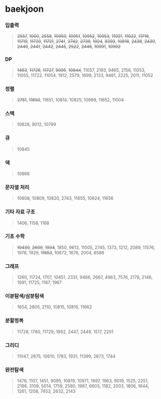 # baekjoon

### 입출력
> ~~2557~~, ~~1000~~, ~~2558~~, ~~10950~~, ~~10951~~, ~~10952~~, ~~10953~~, ~~11021~~, ~~11022~~, ~~11718~~, ~~11719~~, ~~11720~~, ~~11721~~, ~~2741~~, ~~2742~~, ~~2739~~, ~~1924~~, ~~8393~~, ~~10818~~, ~~2438~~, ~~2439~~, ~~2440~~, ~~2441~~, ~~2442~~, ~~2445~~, ~~2522~~, ~~2446~~, ~~10991~~, ~~10992~~

### DP
> ~~1463~~, ~~11726~~, ~~11727~~, ~~9095~~, ~~10844~~, 11057, 2193, 9465, 2156, 11053, 11055, 11722, 11054, 1912, 2579, 1699, 2133, 9461, 2225, 2011, 11052

### 정렬
> ~~2751~~, ~~11650~~, 11651, 10814, 10825, 10989, 11652, 11004

### 스택
> 10828, 9012, 10799

### 큐
> 10845

### 덱
> 10866

### 문자열 처리
> 10808, 10809, 10820, 2743, 11655, 10824, 11656

### 기타 자료 구조
> 1406, 1158, 1168

### 기초 수학
> ~~10430~~, ~~2609~~, ~~1934~~, 1850, 9613, 11005, 2745, 1373, 1212, 2089, 11576, 1978, 1929, ~~11653~~, 10872, 1676, 2004, 6588

### 그래프
> 1260, 11724, 1707, 10451, 2331, 9466, 2667, 4963, 7576, 2178, 2146, 1991, 11725, 1167, 1967

### 이분탐색/삼분탐색
> 1654, 2805, 2110, 10815, 10816, 11662

### 분할정복
> 11728, 1780, 11729, 1992, 2447, 2448, 1517, 2261

### 그리디
> 11047, 2875, 10610, 1783, 1931, 11399, 2873, 1744

### 완전탐색
> 1476, 1107, 1451, 9095, 10819, 10971, 1697, 1963, 9019, 1525, 2251, 2186, 3108, 5014, 1759, 2580, 1987, 6603, 1182, 2003, 1806, 1644, 1261, 1208, 7453, 2632, 2143
